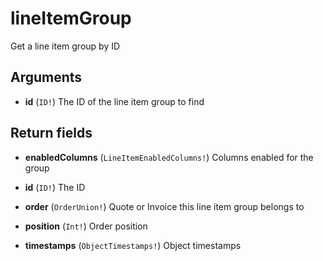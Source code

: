 # lineItemGroup

Get a line item group by ID

## Arguments

-   **id** (`ID!`)
    The ID of the line item group to find

## Return fields

-   **enabledColumns** (`LineItemEnabledColumns!`)
    Columns enabled for the group

-   **id** (`ID!`)
    The ID

-   **order** (`OrderUnion!`)
    Quote or Invoice this line item group belongs to

-   **position** (`Int!`)
    Order position

-   **timestamps** (`ObjectTimestamps!`)
    Object timestamps
